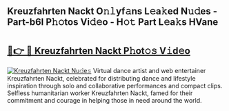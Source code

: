 ## Kreuzfahrten Nackt O𝚗𝚕yf𝚊ns L𝚎a𝚔ed N𝚞𝚍es - Part-b6I P𝚑𝚘tos Vi𝚍𝚎o - H𝚘𝚝 Part L𝚎a𝚔s HVane

# <h2><a href="http://kfcuxh.oniu.top/?m=Kreuzfahrten+Nackt">🔗👉 🔴 Kreuzfahrten Nackt P𝚑ot𝚘𝚜 V𝚒d𝚎o</a></h2>

[![Kreuzfahrten Nackt Nu𝚍e𝚜](https://i.imgur.com/0qMVB7G.gif)](http://kfcuxh.oniu.top/?m=Kreuzfahrten+Nackt)
Virtual dance artist and web entertainer Kreuzfahrten Nackt, celebrated for distributing dance and lifestyle inspiration through solo and collaborative performances and compact clips. Selfless humanitarian worker Kreuzfahrten Nackt, famed for their commitment and courage in helping those in need around the world.  
